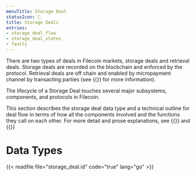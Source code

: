 ```yaml
---
menuTitle: Storage Deal
statusIcon: 🔁
title: Storage Deals
entries:
- storage_deal_flow
- storage_deal_states
- faults
---
```


There are two types of deals in Filecoin markets, storage deals and retrieval deals. Storage deals are recorded on the blockchain and enforced by the protocol. Retrieval deals are off chain and enabled by micropayment channel by transacting parties (see {{<sref retrieval_market>}} for more information). 

The lifecycle of a Storage Deal touches several major subsystems, components, and protocols in Filecoin.

This section describes the storage deal data type and a technical outline for deal flow in terms of how all the components involved and the functions they call on each other. For more detail and prose explanations, see {{<sref storage_market>}} and {{<sref storage_mining_subsystem>}}

# Data Types

{{< readfile file="storage_deal.id" code="true" lang="go" >}}
